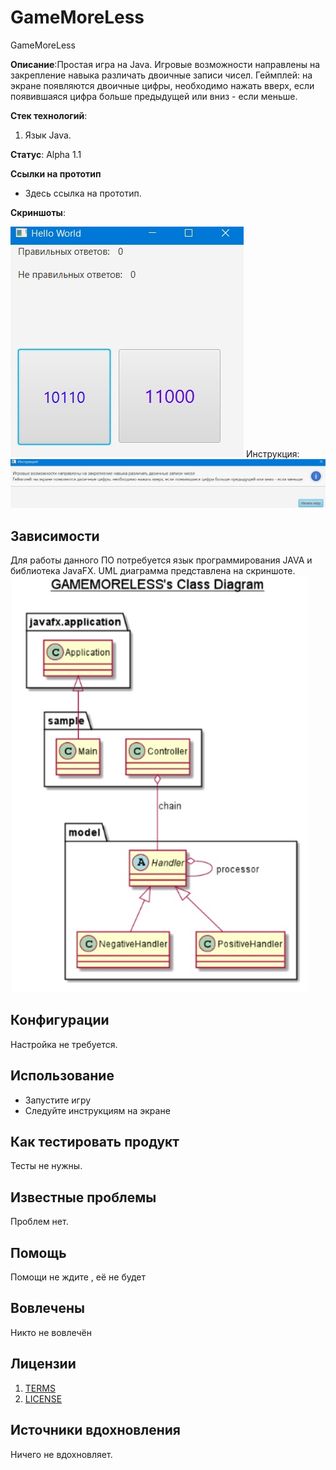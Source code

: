 # GameMoreLess
GameMoreLess

**Описание**:Простая игра на Java.
Игровые возможности направлены на закрепление навыка различать двоичные записи чисел.
Геймплей: на экране появляются двоичные цифры, необходимо нажать вверх, если появившаяся цифра больше предыдущей или вниз - если меньше.

**Стек технологий**:
1) Язык Java.

**Статус**:  Alpha 1.1

**Ссылки на прототип**
  - Здесь ссылка на прототип.
  
  **Скриншоты**: 

![](https://github.com/Mortuumm/GameMoreLess/blob/main/cfAbHJ9OX_4.jpg)
Инструкция:
![](https://github.com/Mortuumm/GameMoreLess/blob/main/MB3-aFUvj-k.jpg)

## Зависимости

Для работы данного ПО потребуется язык программирования JAVA и библиотека JavaFX.
UML диаграмма представлена на скриншоте.
![](https://github.com/Mortuumm/GameMoreLess/blob/main/nfYGsz9AdIo.jpg)
  
## Конфигурации

Настройка не требуется.

## Использование

- Запустите игру
- Следуйте инструкциям на экране


## Как тестировать продукт

Тесты не нужны.

## Известные проблемы

Проблем нет.

## Помощь

Помощи не ждите , её не будет


## Вовлечены

Никто не вовлечён

## Лицензии
1. [TERMS](TERMS.md)
2. [LICENSE](LICENSE)

## Источники вдохновления

Ничего не вдохновляет.


